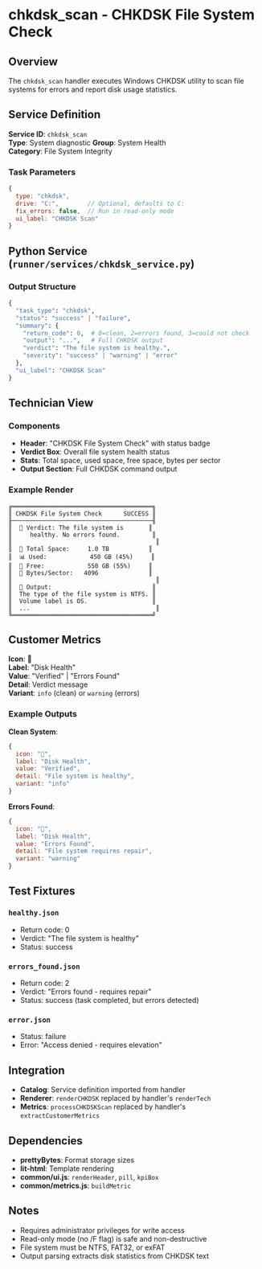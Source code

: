 # chkdsk_scan - CHKDSK File System Check

## Overview

The `chkdsk_scan` handler executes Windows CHKDSK utility to scan file systems for errors and report disk usage statistics.

## Service Definition

**Service ID**: `chkdsk_scan`  
**Type**: System diagnostic
**Group**: System Health  
**Category**: File System Integrity

### Task Parameters

```javascript
{
  type: "chkdsk",
  drive: "C:",        // Optional, defaults to C:
  fix_errors: false,  // Run in read-only mode
  ui_label: "CHKDSK Scan"
}
```

## Python Service (`runner/services/chkdsk_service.py`)

### Output Structure

```python
{
  "task_type": "chkdsk",
  "status": "success" | "failure",
  "summary": {
    "return_code": 0,  # 0=clean, 2=errors found, 3=could not check
    "output": "...",   # Full CHKDSK output
    "verdict": "The file system is healthy.",
    "severity": "success" | "warning" | "error"
  },
  "ui_label": "CHKDSK Scan"
}
```

## Technician View

### Components

- **Header**: "CHKDSK File System Check" with status badge
- **Verdict Box**: Overall file system health status
- **Stats**: Total space, used space, free space, bytes per sector
- **Output Section**: Full CHKDSK command output

### Example Render

```
╔═══════════════════════════════════════╗
║ CHKDSK File System Check      SUCCESS ║
╟───────────────────────────────────────╢
║  🎯 Verdict: The file system is       ║
║     healthy. No errors found.         ║
║                                        ║
║  💾 Total Space:     1.0 TB           ║
║  📊 Used:            450 GB (45%)     ║
║  📂 Free:            550 GB (55%)     ║
║  🔧 Bytes/Sector:   4096              ║
║                                        ║
║  📄 Output:                            ║
║  The type of the file system is NTFS. ║
║  Volume label is OS.                  ║
║  ...                                   ║
╚═══════════════════════════════════════╝
```

## Customer Metrics

**Icon**: 💾  
**Label**: "Disk Health"  
**Value**: "Verified" | "Errors Found"  
**Detail**: Verdict message  
**Variant**: `info` (clean) or `warning` (errors)

### Example Outputs

**Clean System**:

```javascript
{
  icon: "💾",
  label: "Disk Health",
  value: "Verified",
  detail: "File system is healthy",
  variant: "info"
}
```

**Errors Found**:

```javascript
{
  icon: "💾",
  label: "Disk Health",
  value: "Errors Found",
  detail: "File system requires repair",
  variant: "warning"
}
```

## Test Fixtures

### `healthy.json`

- Return code: 0
- Verdict: "The file system is healthy"
- Status: success

### `errors_found.json`

- Return code: 2
- Verdict: "Errors found - requires repair"
- Status: success (task completed, but errors detected)

### `error.json`

- Status: failure
- Error: "Access denied - requires elevation"

## Integration

- **Catalog**: Service definition imported from handler
- **Renderer**: `renderCHKDSK` replaced by handler's `renderTech`
- **Metrics**: `processCHKDSKScan` replaced by handler's `extractCustomerMetrics`

## Dependencies

- **prettyBytes**: Format storage sizes
- **lit-html**: Template rendering
- **common/ui.js**: `renderHeader`, `pill`, `kpiBox`
- **common/metrics.js**: `buildMetric`

## Notes

- Requires administrator privileges for write access
- Read-only mode (no /F flag) is safe and non-destructive
- File system must be NTFS, FAT32, or exFAT
- Output parsing extracts disk statistics from CHKDSK text
